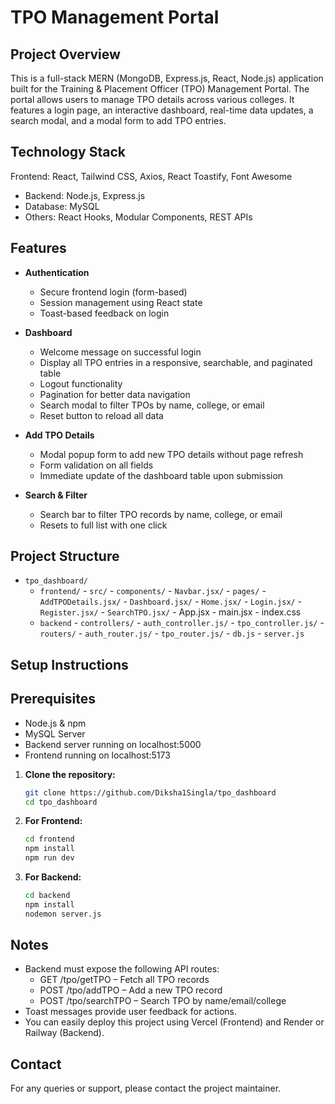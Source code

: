 # TPO Management Portal

## Project Overview

This is a full-stack MERN (MongoDB, Express.js, React, Node.js) application built for the Training & Placement Officer (TPO) Management Portal. The portal allows users to manage TPO details across various colleges. It features a login page, an interactive dashboard, real-time data updates, a search modal, and a modal form to add TPO entries.

## Technology Stack

Frontend: React, Tailwind CSS, Axios, React Toastify, Font Awesome

- Backend: Node.js, Express.js
- Database: MySQL
- Others: React Hooks, Modular Components, REST APIs

## Features

- **Authentication**
    - Secure frontend login (form-based)
    - Session management using React state
    - Toast-based feedback on login

- **Dashboard**
  - Welcome message on successful login
  - Display all TPO entries in a responsive, searchable, and paginated table
  - Logout functionality
  - Pagination for better data navigation
  - Search modal to filter TPOs by name, college, or email
  - Reset button to reload all data

- **Add TPO Details**
  - Modal popup form to add new TPO details without page refresh
  - Form validation on all fields
  - Immediate update of the dashboard table upon submission

- **Search & Filter**
  - Search bar to filter TPO records by name, college, or email
  - Resets to full list with one click

## Project Structure

- `tpo_dashboard/`
  - `frontend/`
        - `src/`
            - `components/`
                - `Navbar.jsx/`
            - `pages/`
                - `AddTPODetails.jsx/`
                - `Dashboard.jsx/`
                - `Home.jsx/`
                - `Login.jsx/`
                - `Register.jsx/`
                - `SearchTPO.jsx/`
            - App.jsx
            - main.jsx
            - index.css
  - `backend`
        - `controllers/`
            - `auth_controller.js/`
            - `tpo_controller.js/`
        - `routers/`
            - `auth_router.js/`
            - `tpo_router.js/`
        - `db.js`
        - `server.js`


## Setup Instructions

## Prerequisites
- Node.js & npm
- MySQL Server
- Backend server running on localhost:5000
- Frontend running on localhost:5173 

1. **Clone the repository:**
   ```bash
   git clone https://github.com/Diksha1Singla/tpo_dashboard
   cd tpo_dashboard
   ```

2. **For Frontend:**
   ```bash
   cd frontend
   npm install
   npm run dev
   ```

3. **For Backend:**
   ```bash
   cd backend
   npm install
   nodemon server.js
   ```

## Notes

- Backend must expose the following API routes:
    - GET /tpo/getTPO – Fetch all TPO records
    - POST /tpo/addTPO – Add a new TPO record
    - POST /tpo/searchTPO – Search TPO by name/email/college
- Toast messages provide user feedback for actions.
- You can easily deploy this project using Vercel (Frontend) and Render or Railway (Backend).


## Contact

For any queries or support, please contact the project maintainer.

